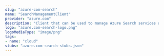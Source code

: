 ```yaml
---
slug: "azure-com-search"
name: "SearchManagementClient"
provider: "azure.com"
description: "Client that can be used to manage Azure Search services and API keys."
logo: "azure.com-search-logo.png"
logoMediaType: "image/png"
tags:
- name: "cloud"
stubs: "azure.com-search-stubs.json"
---
```

